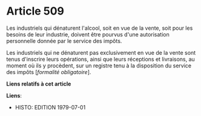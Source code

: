 # Article 509

Les industriels qui dénaturent l'alcool, soit en vue de la vente, soit pour les besoins de leur industrie, doivent être
pourvus d'une autorisation personnelle donnée par le service des impôts.

Les industriels qui ne dénaturent pas exclusivement en vue de la vente sont tenus d'inscrire leurs opérations, ainsi que
leurs réceptions et livraisons, au moment où ils y procèdent, sur un registre tenu à la disposition du service des impôts
[*formalité obligatoire*].

**Liens relatifs à cet article**

**Liens**:

  - HISTO: EDITION 1979-07-01
